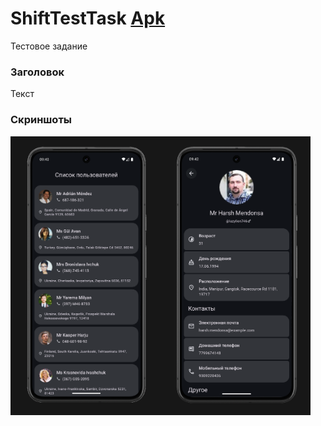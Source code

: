 # ShiftTestTask [Apk]()
Тестовое задание
### Заголовок
Текст
### Скриншоты
<div style="display: flex;">
  <img src="screenshots/screen_1.png" width="240" />
  <img src="screenshots/screen_2.png" width="240" />
</div>
